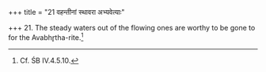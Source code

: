 +++
title = "21 वहन्तीनां स्थावरा अभ्यवेत्याः"

+++
21. The steady waters out of the flowing ones are worthy to be gone to for the Avabhr̥tha-rite.[^1]  


[^1]: Cf. ŚB IV.4.5.10.
